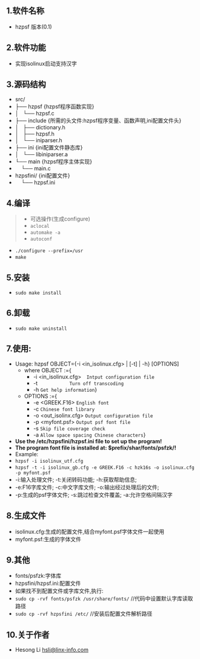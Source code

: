## 1.软件名称
* hzpsf 版本(0.1)

## 2.软件功能
* 实现isolinux启动支持汉字

## 3.源码结构
* src/
* ├── hzpsf             {hzpsf程序函数实现}
* │   └── hzpsf.c
* ├── include           {所需的头文件:hzpsf程序变量、函数声明,ini配置文件头}
* │   ├── dictionary.h
* │   ├── hzpsf.h
* │   └── iniparser.h
* ├── ini               {ini配置文件静态库}
* │   └── libiniparser.a
* └── main              {hzpsf程序主体实现}
*     └── main.c
* hzpsfini/             {ini配置文件}
*     └── hzpsf.ini         

## 4.编译
> * 可选操作(生成configure)
> * ```aclocal```
> * ```automake -a```
> * ```autoconf```

* ```./configure --prefix=/usr```
* ```make```

## 5.安装
* ```sudo make install```

## 6.卸载
* ```sudo make uninstall```

## 7.使用:
* Usage:	hzpsf	OBJECT={-i <in_isolinux.cfg> | [-t] | -h}	[OPTIONS]
	* where	OBJECT	:={
		* -i <in_isolinux.cfg>&emsp;```Intput configuration file```
		* -t&emsp;&emsp;&emsp;&emsp;&emsp;&emsp;```Turn off transcoding```
		* -h		     	```Get help information```}
	* OPTIONS	:={
		* -e <GREEK.F16>    	```English font```
		* -c <hzk16s>	     	```Chinese font library```
		* -o <out_isolinx.cfg>	```Output configuration file```
		* -p <myfont.psf>	```Output psf font file```
		* -s			```Skip file coverage check```
		* -a			```Allow space spacing Chinese characters```}
* **Use the /etc/hzpsfini/hzpsf.ini file to set up the program!**
* **The program font file is installed at: $prefix/shar/fonts/psfzk/!**
* Example:
* ```hzpsf -i isolinux_utf.cfg ```
* ```hzpsf -t -i isolinux_gb.cfg -e GREEK.F16 -c hzk16s -o isolinux.cfg -p myfont.psf```
* -i:输入处理文件;      -t:关闭转码功能;        -h:获取帮助信息;
* -e:F16字库文件;       -c:中文字库文件;        -o:输出经过处理后的文件;
* -p:生成的psf字体文件;  -s:跳过检查文件覆盖;	  -a:允许空格间隔汉字

## 8.生成文件
* isolinux.cfg:生成的配置文件,结合myfont.psf字体文件一起使用
* myfont.psf:生成的字体文件

## 9.其他
* fonts/psfzk:字体库
* hzpsfini/hzpsf.ini:配置文件
* 如果找不到配置文件或字库文件,执行:
* ```sudo cp -rvf fonts/psfzk /usr/share/fonts/``` //代码中设置默认字库读取路径
* ```sudo cp -rvf hzpsfini /etc/``` //安装后配置文件解析路径

## 10.关于作者
* Hesong Li <hsli@linx-info.com>
